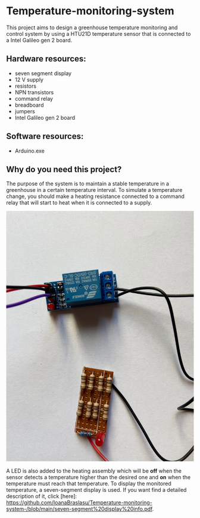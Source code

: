 # Temperature-monitoring-system
This project aims to design a greenhouse temperature monitoring and control system by using a HTU21D temperature sensor that is connected to a Intel Galileo gen 2 board. 

## Hardware resources: 
* seven segment display
* 12 V supply
* resistors
* NPN transistors
* command relay
* breadboard
* jumpers
* Intel Galileo gen 2 board

## Software resources:
* Arduino.exe

## Why do you need this project?
The purpose of the system is to maintain a stable temperature in a greenhouse in a certain temperature interval. 
To simulate a temperature change, you should make a heating resistance connected to a command relay that will start to heat when it is connected to a supply. 

![HEAT_RESISTANCE](heating_resistor.jpeg)

A LED is also added to the heating assembly which will be __off__ when the sensor detects a temperature higher than the desired one and __on__ when the temperature must reach that temperature. To display the monitored temperature, a seven-segment display is used. If you want find a detailed description of it, click [here]: https://github.com/IoanaBraslasu/Temperature-monitoring-system-/blob/main/seven-segment%20display%20info.pdf.